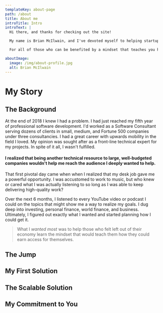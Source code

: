 ```yaml
---
templateKey: about-page
path: /about
title: About me
introTitle: Intro
introText: |
  Hi there, and thanks for checking out the site!

  My name is Brian McIlwain, and I've devoted myself to helping startups succeed through software. You may be the aspiring entrepreneur trying to see if technology could help you achieve your vision. Perhaps you're actively looking for someone who can help you build your dream. You may be technical and looking to improve yourself- perhaps you're interested in the idea of founding a technology company but you're not sure where to start. Maybe you just feel like you want more than a job.

  For all of those who can be benefited by a mindset that teaches you how to get what you want through leveraging the technology of our day - this resource is for you.

aboutImage:
  image: /img/about-profile.jpg
  alt: Brian McIlwain
---
```


# My Story

## The Background

At the end of 2018 I knew I had a problem. I had just reached my fifth year of professional software development. I'd worked as a Software Consultant serving dozens of clients in small, medium, and Fortune 500 companies under three consultancies. I had a great career with upwards mobility in the field I loved. My opinion was sought after as a front-line technical expert for my projects. In spite of it all, I wasn't fulfilled.

#### I realized that being another technical resource to large, well-budgeted companies wouldn't help me reach the audience I deeply wanted to help.

That first pivotal day came when when I realized that my desk job gave me a powerful opportunity. I was accustomed to work to music, but who knew or cared what I was actually listening to so long as I was able to keep delivering high-quality work?

Over the next 6 months, I listened to every YouTube video or podcast I could on the topics that might show me a way to realize my goals. I dug deep into investing, personal finance, world finance, and business. Ultimately, I figured out exactly what I wanted and started planning how I could get it.

> What I _wanted most_ was to help those who felt left out of their economy learn the mindset that would teach them how they could earn access for themselves.

## The Jump

## My First Solution

## The Scalable Solution

## My Commitment to You
